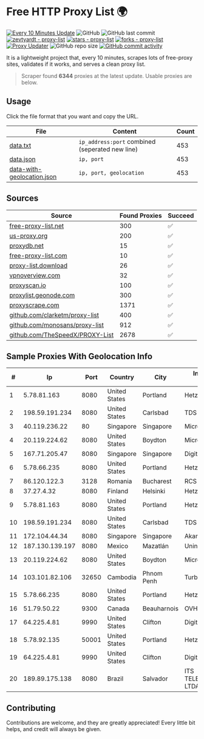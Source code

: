 
# Free HTTP Proxy List 🌍

[![Every 10 Minutes Update](https://github.com/mertguvencli/http-proxy-list/actions/workflows/main.yml/badge.svg?branch=main)](https://github.com/mertguvencli/http-proxy-list/actions/workflows/main.yml)
![GitHub](https://img.shields.io/github/license/mertguvencli/http-proxy-list)
![GitHub last commit](https://img.shields.io/github/last-commit/mertguvencli/http-proxy-list)
[![zevtyardt - proxy-list](https://img.shields.io/static/v1?label=zevtyardt&message=proxy-list&color=blue&logo=github)](https://github.com/zevtyardt/proxy-list "Go to GitHub repo")
[![stars - proxy-list](https://img.shields.io/github/stars/zevtyardt/proxy-list?style=social)](https://github.com/zevtyardt/proxy-list)
[![forks - proxy-list](https://img.shields.io/github/forks/zevtyardt/proxy-list?style=social)](https://github.com/zevtyardt/proxy-list)
[![Proxy Updater](https://github.com/zevtyardt/proxy-list/workflows/Proxy%20Updater/badge.svg)](https://github.com/zevtyardt/proxy-list/actions?query=workflow:"Proxy+Updater")
![GitHub repo size](https://img.shields.io/github/repo-size/zevtyardt/proxy-list)
[![GitHub commit activity](https://img.shields.io/github/commit-activity/m/zevtyardt/proxy-list?logo=commits)](https://github.com/zevtyardt/proxy-list/commits/main)

It is a lightweight project that, every 10 minutes, scrapes lots of free-proxy sites, validates if it works, and serves a clean proxy list.

> Scraper found **6344** proxies at the latest update. Usable proxies are below.

## Usage

Click the file format that you want and copy the URL.

|File|Content|Count|
|----|-------|-----|
|[data.txt](https://raw.githubusercontent.com/mertguvencli/http-proxy-list/main/proxy-list/data.txt)|`ip_address:port` combined (seperated new line)|453|
|[data.json](https://raw.githubusercontent.com/mertguvencli/http-proxy-list/main/proxy-list/data.json)|`ip, port`|453|
|[data-with-geolocation.json](https://raw.githubusercontent.com/mertguvencli/http-proxy-list/main/proxy-list/data-with-geolocation.json)|`ip, port, geolocation`|453|

## Sources

|Source|Found Proxies|Succeed|
|------|-------------|-------|
|[free-proxy-list.net](https://free-proxy-list.net)|300|✅|
|[us-proxy.org](https://www.us-proxy.org)|200|✅|
|[proxydb.net](http://proxydb.net)|15|✅|
|[free-proxy-list.com](https://free-proxy-list.com/?page=&port=&type%5B%5D=http&type%5B%5D=https&up_time=0&search=Search)|10|✅|
|[proxy-list.download](https://www.proxy-list.download/HTTP)|26|✅|
|[vpnoverview.com](https://vpnoverview.com/privacy/anonymous-browsing/free-proxy-servers)|32|✅|
|[proxyscan.io](https://www.proxyscan.io)|100|✅|
|[proxylist.geonode.com](https://proxylist.geonode.com/api/proxy-list?limit=300&page=1&sort_by=lastChecked&sort_type=desc&protocols=http,https)|300|✅|
|[proxyscrape.com](https://api.proxyscrape.com/v2/?request=displayproxies&protocol=http&timeout=10000&country=all&ssl=all&anonymity=all)|1371|✅|
|[github.com/clarketm/proxy-list](https://raw.githubusercontent.com/clarketm/proxy-list/master/proxy-list-raw.txt)|400|✅|
|[github.com/monosans/proxy-list](https://raw.githubusercontent.com/monosans/proxy-list/main/proxies/http.txt)|912|✅|
|[github.com/TheSpeedX/PROXY-List](https://raw.githubusercontent.com/TheSpeedX/PROXY-List/master/http.txt)|2678|✅|


## Sample Proxies With Geolocation Info

|#|Ip|Port|Country|City|Internet Service Provider|
|-|--|----|-------|----|-------------------------|
|1|5.78.81.163|8080|United States|Portland|Hetzner Online GmbH|
|2|198.59.191.234|8080|United States|Carlsbad|TDS TELECOM|
|3|40.119.236.22|80|Singapore|Singapore|Microsoft Corporation|
|4|20.119.224.62|8080|United States|Boydton|Microsoft Corporation|
|5|167.71.205.47|8080|Singapore|Singapore|DigitalOcean, LLC|
|6|5.78.66.235|8080|United States|Portland|Hetzner Online GmbH|
|7|86.120.122.3|3128|Romania|Bucharest|RCS & RDS|
|8|37.27.4.32|8080|Finland|Helsinki|Hetzner Online GmbH|
|9|5.78.81.163|8080|United States|Portland|Hetzner Online GmbH|
|10|198.59.191.234|8080|United States|Carlsbad|TDS TELECOM|
|11|172.104.44.34|8080|Singapore|Singapore|Akamai Technologies|
|12|187.130.139.197|8080|Mexico|Mazatlán|Uninet S.A. de C.V.|
|13|20.119.224.62|8080|United States|Boydton|Microsoft Corporation|
|14|103.101.82.106|32650|Cambodia|Phnom Penh|Turbotech CO.|
|15|5.78.66.235|8080|United States|Portland|Hetzner Online GmbH|
|16|51.79.50.22|9300|Canada|Beauharnois|OVH SAS|
|17|64.225.4.81|9990|United States|Clifton|DigitalOcean, LLC|
|18|5.78.92.135|50001|United States|Portland|Hetzner Online GmbH|
|19|64.225.4.81|9990|United States|Clifton|DigitalOcean, LLC|
|20|189.89.175.138|8080|Brazil|Salvador|ITS TELECOMUNICACOES LTDA|



## Contributing

Contributions are welcome, and they are greatly appreciated! Every
little bit helps, and credit will always be given.

